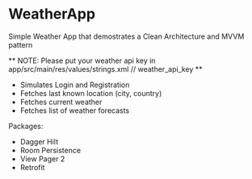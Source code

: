 # WeatherApp

Simple Weather App that demostrates a Clean Architecture and MVVM pattern

** NOTE: Please put your weather api key in app/src/main/res/values/strings.xml //
  weather_api_key **
 

* Simulates Login and Registration
* Fetches last known location (city, country)
* Fetches current weather
* Fetches list of weather forecasts

Packages:
* Dagger Hilt
* Room Persistence
* View Pager 2
* Retrofit
